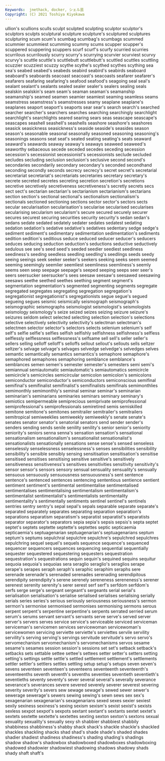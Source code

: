 ```yaml
---
Keywords:  jnethack, docker, シェル芸
Copyright: (C) 2021 Toshiya Kiyokawa
---
```

ullion's scullions sculls sculpt
sculpted sculpting sculptor sculptor's sculptors sculpts sculptural sculpture sculpture's sculptured
sculptures sculpturing scum scum's scumbag scumbag's scumbags scummed scummier scummiest
scumming scummy scums scupper scupper's scuppered scuppering scuppers scurf scurf's
scurfy scurried scurries scurrilous scurrilously scurry scurry's scurrying scurvier scurviest
scurvy scurvy's scuttle scuttle's scuttlebutt scuttlebutt's scuttled scuttles scuttling scuzzier
scuzziest scuzzy scythe scythe's scythed scythes scything sea sea's seabed
seabed's seabeds seabird seabird's seabirds seaboard seaboard's seaboards seacoast seacoast's
seacoasts seafarer seafarer's seafarers seafaring seafaring's seafood seafood's seagoing seal
seal's sealant sealant's sealants sealed sealer sealer's sealers sealing seals
sealskin sealskin's seam seam's seaman seaman's seamanship seamanship's seamed seamen
seamier seamiest seaming seamless seams seamstress seamstress's seamstresses seamy seaplane
seaplane's seaplanes seaport seaport's seaports sear sear's search search's searched
searcher searcher's searchers searches searching searchingly searchlight searchlight's searchlights seared
searing sears seas seascape seascape's seascapes seashell seashell's seashells seashore
seashore's seashores seasick seasickness seasickness's seaside seaside's seasides season season's
seasonable seasonal seasonally seasoned seasoning seasoning's seasonings seasons seat seat's
seated seating seating's seats seaward seaward's seawards seaway seaway's seaways
seaweed seaweed's seaworthy sebaceous secede seceded secedes seceding secession secession's
secessionist secessionist's secessionists seclude secluded secludes secluding seclusion seclusion's seclusive
second second's secondaries secondarily secondary secondary's seconded secondhand seconding secondly
seconds secrecy secrecy's secret secret's secretarial secretariat secretariat's secretariats secretaries
secretary secretary's secrete secreted secretes secreting secretion secretion's secretions secretive
secretively secretiveness secretiveness's secretly secrets secs sect sect's sectarian sectarian's
sectarianism sectarianism's sectarians section section's sectional sectional's sectionalism sectionalism's sectionals
sectioned sectioning sections sector sector's sectors sects secular secularisation secularisation's
secularise secularised secularises secularising secularism secularism's secure secured securely securer
secures securest securing securities security security's sedan sedan's sedans sedate
sedated sedately sedater sedates sedatest sedating sedation sedation's sedative sedative's
sedatives sedentary sedge sedge's sediment sediment's sedimentary sedimentation sedimentation's sediments
sedition sedition's seditious seduce seduced seducer seducer's seducers seduces seducing
seduction seduction's seductions seductive seductively sedulous see see's seed seed's
seeded seedier seediest seediness seediness's seeding seedless seedling seedling's seedlings
seeds seedy seeing seeings seek seeker seeker's seekers seeking seeks
seem seemed seeming seemingly seemlier seemliest seemliness seemliness's seemly seems
seen seep seepage seepage's seeped seeping seeps seer seer's seers
seersucker seersucker's sees seesaw seesaw's seesawed seesawing seesaws seethe seethed
seethes seething segment segment's segmentation segmentation's segmented segmenting segments segregate
segregated segregates segregating segregation segregation's segregationist segregationist's segregationists segue segue's
segued segueing segues seismic seismically seismograph seismograph's seismographic seismographs seismologist
seismologist's seismologists seismology seismology's seize seized seizes seizing seizure seizure's
seizures seldom select selected selecting selection selection's selections selective selectively
selectivity selectivity's selectman selectman's selectmen selector selector's selectors selects selenium
selenium's self self's selfie selfie's selfies selfish selfishly selfishness selfishness's
selfless selflessly selflessness selflessness's selfsame sell sell's seller seller's sellers
selling selloff selloff's selloffs sellout sellout's sellouts sells seltzer seltzer's
selvage selvage's selvages selvedge selvedge's selvedges selves semantic semantically semantics
semantics's semaphore semaphore's semaphored semaphores semaphoring semblance semblance's semblances semen
semen's semester semester's semesters semi semi's semiannual semiautomatic semiautomatic's semiautomatics
semicircle semicircle's semicircles semicircular semicolon semicolon's semicolons semiconductor semiconductor's semiconductors
semiconscious semifinal semifinal's semifinalist semifinalist's semifinalists semifinals semimonthlies semimonthly semimonthly's
seminal seminar seminar's seminarian seminarian's seminarians seminaries seminars seminary seminary's
semiotics semipermeable semiprecious semiprivate semiprofessional semiprofessional's semiprofessionals semiretired semis semiskilled
semitone semitone's semitones semitrailer semitrailer's semitrailers semitropical semiweeklies semiweekly semiweekly's
senate senate's senates senator senator's senatorial senators send sender sender's
senders sending sends senile senility senility's senior senior's seniority seniority's
seniors senna senna's sensation sensation's sensational sensationalism sensationalism's sensationalist sensationalist's
sensationalists sensationally sensations sense sense's sensed senseless senselessly senselessness senselessness's
senses sensibilities sensibility sensibility's sensible sensibly sensing sensitisation sensitisation's sensitise
sensitised sensitises sensitising sensitive sensitive's sensitively sensitiveness sensitiveness's sensitives sensitivities
sensitivity sensitivity's sensor sensor's sensors sensory sensual sensuality sensuality's sensually
sensuous sensuously sensuousness sensuousness's sent sentence sentence's sentenced sentences sentencing
sententious sentience sentient sentiment sentiment's sentimental sentimentalise sentimentalised sentimentalises sentimentalising
sentimentalism sentimentalism's sentimentalist sentimentalist's sentimentalists sentimentality sentimentality's sentimentally sentiments sentinel
sentinel's sentinels sentries sentry sentry's sepal sepal's sepals separable separate
separate's separated separately separates separating separation separation's separations separatism separatism's
separatist separatist's separatists separator separator's separators sepia sepia's sepsis sepsis's
septa septet septet's septets septette septette's septettes septic septicaemia septicaemia's
septuagenarian septuagenarian's septuagenarians septum septum's septums sepulchral sepulchre sepulchre's sepulchred
sepulchres sepulchring sequel sequel's sequels sequence sequence's sequenced sequencer sequencers
sequences sequencing sequential sequentially sequester sequestered sequestering sequesters sequestration sequestration's
sequestrations sequin sequin's sequined sequins sequitur sequoia sequoia's sequoias sera
seraglio seraglio's seraglios serape serape's serapes seraph seraph's seraphic seraphim
seraphs sere serenade serenade's serenaded serenades serenading serendipitous serendipity serendipity's
serene serenely sereneness sereneness's serener serenest serenity serenity's serer serest
serf serf's serfdom serfdom's serfs serge serge's sergeant sergeant's sergeants
serial serial's serialisation serialisation's serialise serialised serialises serialising serially serials
series series's serious seriously seriousness seriousness's sermon sermon's sermonise sermonised
sermonises sermonising sermons serous serpent serpent's serpentine serpentine's serpents serrated
serried serum serum's serums servant servant's servants serve serve's served
server server's servers serves service service's serviceable serviced serviceman serviceman's
servicemen services servicewoman servicewoman's servicewomen servicing serviette serviette's serviettes servile
servility servility's serving serving's servings servitude servitude's servo servo's servomechanism
servomechanism's servomechanisms servos sesame sesame's sesames session session's sessions set
set's setback setback's setbacks sets settable settee settee's settees setter
setter's setters setting setting's settings settle settle's settled settlement settlement's
settlements settler settler's settlers settles settling setup setup's setups seven
seven's sevens seventeen seventeen's seventeens seventeenth seventeenth's seventeenths seventh seventh's
sevenths seventies seventieth seventieth's seventieths seventy seventy's sever several several's
severally severance severance's severances severe severed severely severer severest severing
severity severity's severs sew sewage sewage's sewed sewer sewer's sewerage
sewerage's sewers sewing sewing's sewn sews sex sex's sexagenarian sexagenarian's
sexagenarians sexed sexes sexier sexiest sexily sexiness sexiness's sexing sexism
sexism's sexist sexist's sexists sexless sexpot sexpot's sexpots sextant sextant's
sextants sextet sextet's sextets sextette sextette's sextettes sexting sexton sexton's
sextons sexual sexuality sexuality's sexually sexy sh shabbier shabbiest shabbily
shabbiness shabbiness's shabby shack shack's shackle shackle's shackled shackles shackling
shacks shad shad's shade shade's shaded shades shadier shadiest shadiness
shadiness's shading shading's shadings shadow shadow's shadowbox shadowboxed shadowboxes shadowboxing
shadowed shadowier shadowiest shadowing shadows shadowy shads shady shaft shaft's
